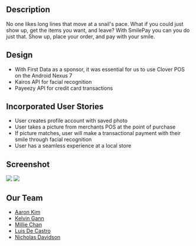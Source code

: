 <h2>Description</h2>
No one likes long lines that move at a snail's pace. What if you could just show up, get the items you want, and leave? With SmilePay you can you do just that. Show up, place your order, and pay with your smile.

<h2>Design</h2>
<ul>
<li>With First Data as a sponsor, it was essential for us to use Clover POS on the Android Nexus 7</li>
<li>Kairos API for facial recognition</li>
<li>Payeezy API for credit card transactions</li>
</ul>


<h2>Incorporated User Stories</h2>
<ul>
<li>User creates profile account with saved photo</li>
<li>User takes a picture from merchants POS at the point of purchase</li>
<li>If picture matches, user will make a transactional payment with their smile through facial recognition</li>
<li>User has a seamless experience at a local store</li>
</ul>

<h2>Screenshot</h2>
<img src="http://hackathon.io.s3.amazonaws.com/screenshots/images/000/003/226/original/smilepay1.png?1477241150">
<img src="http://hackathon.io.s3.amazonaws.com/screenshots/images/000/003/202/original/Screen_Shot_2016-10-23_at_9.45.25_AM.png?1477241150">





<h2>Our Team</h2>
<ul>
<li><a href="www.github.com/aaronkim5">Aaron Kim</a></li>
  <li><a href="www.github.com/klvngnn">Kelvin Gann</a></li>
  <li><a href="www.github.com/milliechan">Millie Chan</a></li>
  <li><a href="www.github.com/holixsf">Luis De Castro</a></li>
  <li><a href="www.github.com/ndavisonsf">Nicholas Davidson</a></li>
</ul>
